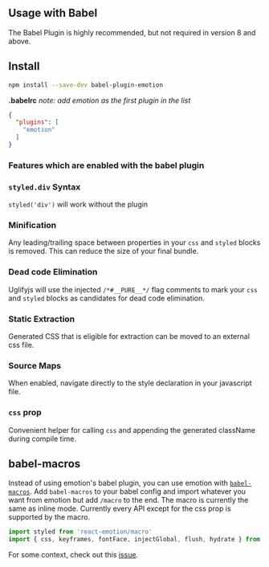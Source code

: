 ## Usage with Babel

The Babel Plugin is highly recommended, but not required in version 8 and above.

## Install
```bash
npm install --save-dev babel-plugin-emotion
```
**.babelrc** _note: add emotion as the first plugin in the list_
```json
{
  "plugins": [
    "emotion"
  ]
}
```

### Features which are enabled with the babel plugin

### `styled.div` Syntax
`styled('div')` will work without the plugin

### Minification
Any leading/trailing space between properties in your `css` and `styled` blocks is removed. This can reduce the size of your final bundle.

### Dead code Elimination
Uglifyjs will use the injected `/*#__PURE__*/` flag comments to mark your `css` and `styled` blocks as candidates for dead code elimination.

### Static Extraction
Generated CSS that is eligible for extraction can be moved to an external css file.

### Source Maps
When enabled, navigate directly to the style declaration in your javascript file.

### `css` prop
Convenient helper for calling `css` and appending the generated className during compile time.

## babel-macros

Instead of using emotion's babel plugin, you can use emotion with [`babel-macros`](https://github.com/kentcdodds/babel-macros). Add `babel-macros` to your babel config and import whatever you want from emotion but add `/macro` to the end. The macro is currently the same as inline mode. Currently every API except for the css prop is supported by the macro.

```jsx
import styled from 'react-emotion/macro'
import { css, keyframes, fontFace, injectGlobal, flush, hydrate } from 'emotion/macro'
```

For some context, check out this [issue](https://github.com/facebookincubator/create-react-app/issues/2730).
